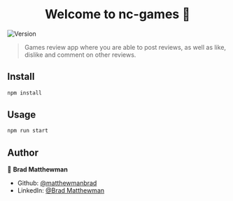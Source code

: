 <h1 align="center">Welcome to nc-games 👋</h1>
<p>
  <img alt="Version" src="https://img.shields.io/badge/version-0.1.0-blue.svg?cacheSeconds=2592000" />
</p>

> Games review app where you are able to post reviews, as well as like, dislike and comment on other reviews.

## Install

```sh
npm install
```

## Usage

```sh
npm run start
```

## Author

👤 **Brad Matthewman**

- Github: [@matthewmanbrad](https://github.com/matthewmanbrad)
- LinkedIn: [@Brad Matthewman](https://linkedin.com/in/brad-matthewman)
